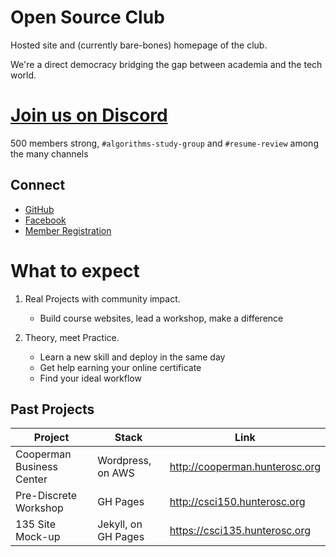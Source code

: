 # Open Source Club

Hosted site and (currently bare-bones) homepage of the club.

We're a direct democracy bridging the gap between academia and the tech world.

# [Join us on Discord](https://discord.gg/VzZHsXr)

500 members strong, `#algorithms-study-group` and `#resume-review` among the many channels

## Connect

* [GitHub](https://github.com/Hunter-Open-Source-Club)
* [Facebook](https://www.facebook.com/HunterOSC/)
* [Member Registration](https://forms.gle/AMfuciYbbTW4fpWr6)

# What to expect

1. Real Projects with community impact.
   * Build course websites, lead a workshop, make a difference

1. Theory, meet Practice.
   * Learn a new skill and deploy in the same day
   * Get help earning your online certificate
   * Find your ideal workflow

## Past Projects

| Project | Stack | Link|
|----|----|----|
| Cooperman Business Center | Wordpress, on AWS |  <http://cooperman.hunterosc.org> |
| Pre-Discrete Workshop |  GH Pages | <http://csci150.hunterosc.org> |
| 135 Site Mock-up | Jekyll, on GH Pages | <https://csci135.hunterosc.org> |


